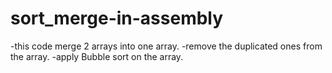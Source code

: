 # sort_merge-in-assembly

 -this code merge 2 arrays into one array.
 -remove the duplicated ones from the array.
 -apply Bubble sort on the array.
